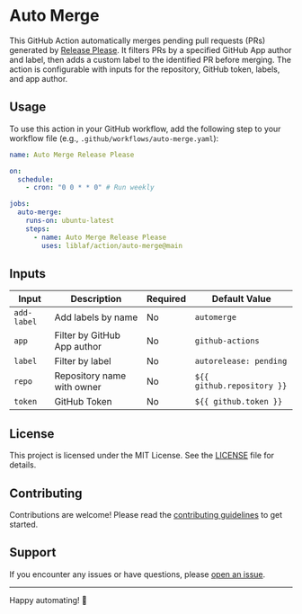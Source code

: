 # Auto Merge

This GitHub Action automatically merges pending pull requests (PRs) generated by [Release Please](https://github.com/googleapis/release-please). It filters PRs by a specified GitHub App author and label, then adds a custom label to the identified PR before merging. The action is configurable with inputs for the repository, GitHub token, labels, and app author.

## Usage

To use this action in your GitHub workflow, add the following step to your workflow file (e.g., `.github/workflows/auto-merge.yaml`):

```yaml
name: Auto Merge Release Please

on:
  schedule:
    - cron: "0 0 * * 0" # Run weekly

jobs:
  auto-merge:
    runs-on: ubuntu-latest
    steps:
      - name: Auto Merge Release Please
        uses: liblaf/action/auto-merge@main
```

## Inputs

| Input       | Description                 | Required | Default Value              |
| ----------- | --------------------------- | -------- | -------------------------- |
| `add-label` | Add labels by name          | No       | `automerge`                |
| `app`       | Filter by GitHub App author | No       | `github-actions`           |
| `label`     | Filter by label             | No       | `autorelease: pending`     |
| `repo`      | Repository name with owner  | No       | `${{ github.repository }}` |
| `token`     | GitHub Token                | No       | `${{ github.token }}`      |

## License

This project is licensed under the MIT License. See the [LICENSE](../LICENSE) file for details.

## Contributing

Contributions are welcome! Please read the [contributing guidelines](../CONTRIBUTING.md) to get started.

## Support

If you encounter any issues or have questions, please [open an issue](https://github.com/liblaf/actions/issues).

---

Happy automating! 🚀
